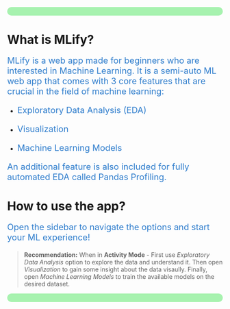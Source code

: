 <div style="background-color:#a7f2af;padding:10px;border-radius:20px">
</div>

# What is MLify?
<p style=color:#2d7ccc;font-size:20px>MLify is a web app made for beginners who are 
interested in Machine Learning. It is a semi-auto ML web app
that comes with 3 core features that are crucial in the 
field of machine learning:
</p>

- <p style=color:#2d7ccc;font-size:20px>Exploratory Data Analysis (EDA)</p>
- <p style=color:#2d7ccc;font-size:20px>Visualization</p>
- <p style=color:#2d7ccc;font-size:20px>Machine Learning Models</p>

<p style=color:#2d7ccc;font-size:20px>
An additional feature is also included for fully automated EDA called Pandas Profiling.
</p>

# How to use the app?
<p style=color:#2d7ccc;font-size:20px>
Open the sidebar to navigate the options and start your ML experience!
</p>

>**Recommendation:** When in **Activity Mode** - First use *Exploratory Data Analysis* option to explore the data and understand it. 
Then open *Visualization* to gain some insight about the data visaully. Finally, open *Machine Learning Models* to train the available models
on the desired dataset.

<div style="background-color:#a7f2af;padding:10px;border-radius:20px">
</div>

